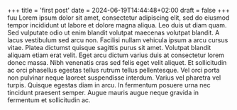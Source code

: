 +++
title = 'first post'
date = 2024-06-19T14:44:48+02:00
draft = false
+++
fuu Lorem ipsum dolor sit amet, consectetur adipiscing elit, sed do
eiusmod tempor incididunt ut labore et dolore magna aliqua. Leo duis
ut diam quam. Sed vulputate odio ut enim blandit volutpat maecenas
volutpat blandit. A lacus vestibulum sed arcu non. Facilisi nullam
vehicula ipsum a arcu cursus vitae. Platea dictumst quisque sagittis
purus sit amet. Volutpat blandit aliquam etiam erat velit. Eget arcu
dictum varius duis at consectetur lorem donec massa. Nibh venenatis
cras sed felis eget velit aliquet. Et sollicitudin ac orci phasellus
egestas tellus rutrum tellus pellentesque. Vel orci porta non pulvinar
neque laoreet suspendisse interdum. Varius vel pharetra vel
turpis. Quisque egestas diam in arcu. In fermentum posuere urna nec
tincidunt praesent semper. Augue mauris augue neque gravida in
fermentum et sollicitudin ac.
